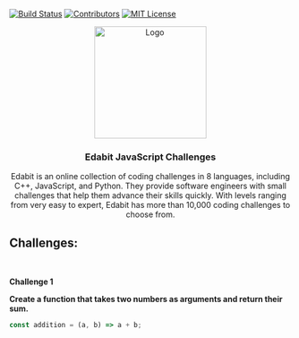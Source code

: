 <!-- PROJECT SHIELDS -->

[![Build Status][build-shield]]()
[![Contributors][contributors-shield]]()
[![MIT License][license-shield]][license-url]

[build-shield]: https://img.shields.io/badge/build-passing-brightgreen.svg?style=flat-square
[contributors-shield]: https://img.shields.io/badge/contributors-1-orange.svg?style=flat-square
[license-shield]: https://img.shields.io/badge/license-MIT-blue.svg?style=flat-square
[license-url]: https://choosealicense.com/licenses/mit

<p align="center">
  <a href="https://edabit.com">
    <img src="https://s3.amazonaws.com/edabit-images/monster003.png" alt="Logo" width="200" height="200">
  </a>

<h3 align="center">Edabit JavaScript Challenges</h3>
<p align="center">
    Edabit is an online collection of coding challenges in 8 languages, including C++, JavaScript, and Python. They provide software engineers with small challenges that help them advance their skills quickly. With levels ranging from very easy to expert, Edabit has more than 10,000 coding challenges to choose from.
</p>

<h2>Challenges: </h2>
<br>

**Challenge 1**
<br>

**Create a function that takes two numbers as arguments and return their sum.**

```javascript
const addition = (a, b) => a + b;
```
